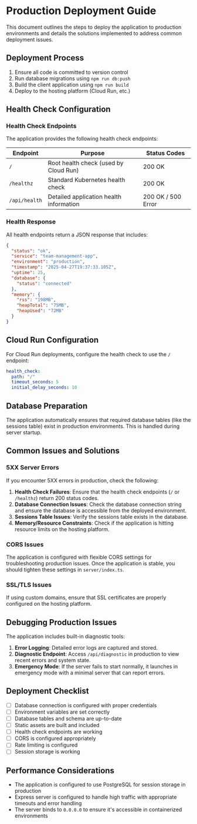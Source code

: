 # Production Deployment Guide

This document outlines the steps to deploy the application to production environments and details the solutions implemented to address common deployment issues.

## Deployment Process

1. Ensure all code is committed to version control
2. Run database migrations using `npm run db:push`
3. Build the client application using `npm run build`
4. Deploy to the hosting platform (Cloud Run, etc.)

## Health Check Configuration

### Health Check Endpoints

The application provides the following health check endpoints:

| Endpoint | Purpose | Status Codes |
|----------|---------|--------------|
| `/` | Root health check (used by Cloud Run) | 200 OK |
| `/healthz` | Standard Kubernetes health check | 200 OK |
| `/api/health` | Detailed application health information | 200 OK / 500 Error |

### Health Response

All health endpoints return a JSON response that includes:

```json
{
  "status": "ok",
  "service": "team-management-app",
  "environment": "production",
  "timestamp": "2025-04-27T19:37:33.105Z",
  "uptime": 25,
  "database": {
    "status": "connected"
  },
  "memory": {
    "rss": "198MB",
    "heapTotal": "75MB",
    "heapUsed": "72MB"
  }
}
```

## Cloud Run Configuration

For Cloud Run deployments, configure the health check to use the `/` endpoint:

```yaml
health_check:
  path: "/"
  timeout_seconds: 5
  initial_delay_seconds: 10
```

## Database Preparation

The application automatically ensures that required database tables (like the sessions table) exist in production environments. This is handled during server startup.

## Common Issues and Solutions

### 5XX Server Errors

If you encounter 5XX errors in production, check the following:

1. **Health Check Failures**: Ensure that the health check endpoints (`/` or `/healthz`) return 200 status codes.
2. **Database Connection Issues**: Check the database connection string and ensure the database is accessible from the deployed environment.
3. **Sessions Table Issues**: Verify the sessions table exists in the database.
4. **Memory/Resource Constraints**: Check if the application is hitting resource limits on the hosting platform.

### CORS Issues

The application is configured with flexible CORS settings for troubleshooting production issues. Once the application is stable, you should tighten these settings in `server/index.ts`.

### SSL/TLS Issues

If using custom domains, ensure that SSL certificates are properly configured on the hosting platform.

## Debugging Production Issues

The application includes built-in diagnostic tools:

1. **Error Logging**: Detailed error logs are captured and stored.
2. **Diagnostic Endpoint**: Access `/api/diagnostic` in production to view recent errors and system state.
3. **Emergency Mode**: If the server fails to start normally, it launches in emergency mode with a minimal server that can report errors.

## Deployment Checklist

- [ ] Database connection is configured with proper credentials
- [ ] Environment variables are set correctly
- [ ] Database tables and schema are up-to-date
- [ ] Static assets are built and included
- [ ] Health check endpoints are working
- [ ] CORS is configured appropriately
- [ ] Rate limiting is configured
- [ ] Session storage is working

## Performance Considerations

- The application is configured to use PostgreSQL for session storage in production
- Express server is configured to handle high traffic with appropriate timeouts and error handling
- The server binds to `0.0.0.0` to ensure it's accessible in containerized environments